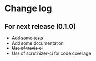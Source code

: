 Change log
==========

For next release (0.1.0)
------------------------

- ~~Add some tests~~
- Add some documentation
- ~~Use of travis-ci~~
- Use of scrutinizer-ci for code coverage



